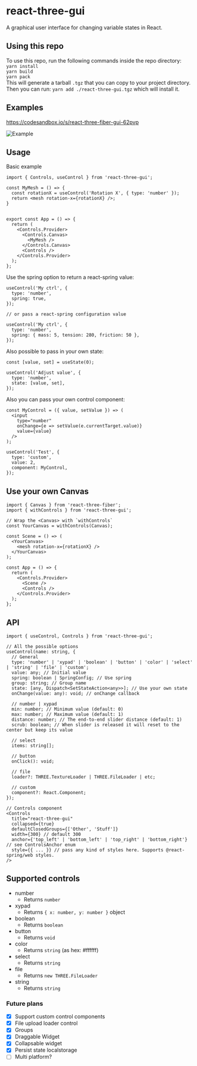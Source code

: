 # react-three-gui

A graphical user interface for changing variable states in React.

## Using this repo
To use this repo, run the following commands inside the repo directory: \
`yarn install` \
`yarn build` \
`yarn pack` \
This will generate a tarball `.tgz` that you can copy to your project directory. \
Then you can run: `yarn add ./react-three-gui.tgz` which will install it.

## Examples

https://codesandbox.io/s/react-three-fiber-gui-62pvp

![Example](https://media.giphy.com/media/hrvUiMXTTu1aEprRhj/giphy.gif)

## Usage

Basic example

```tsx
import { Controls, useControl } from 'react-three-gui';

const MyMesh = () => {
  const rotationX = useControl('Rotation X', { type: 'number' });
  return <mesh rotation-x={rotationX} />;
}


export const App = () => {
  return (
    <Controls.Provider>
      <Controls.Canvas>
        <MyMesh />
      </Controls.Canvas>
      <Controls />
    </Controls.Provider>
  );
};
```

Use the spring option to return a react-spring value:

```tsx
useControl('My ctrl', {
  type: 'number',
  spring: true,
});

// or pass a react-spring configuration value

useControl('My ctrl', {
  type: 'number',
  spring: { mass: 5, tension: 280, friction: 50 },
});
```

Also possible to pass in your own state:

```tsx
const [value, set] = useState(0);

useControl('Adjust value', {
  type: 'number',
  state: [value, set],
});
```

Also you can pass your own control component:

```tsx
const MyControl = ({ value, setValue }) => (
  <input
    type="number"
    onChange={e => setValue(e.currentTarget.value)}
    value={value}
  />
);

useControl('Test', {
  type: 'custom',
  value: 2,
  component: MyControl,
});
```

## Use your own Canvas

```tsx
import { Canvas } from 'react-three-fiber';
import { withControls } from 'react-three-gui';

// Wrap the <Canvas> with `withControls`
const YourCanvas = withControls(Canvas);

const Scene = () => (
  <YourCanvas>
    <mesh rotation-x={rotationX} />
  </YourCanvas>
);

const App = () => {
  return (
    <Controls.Provider>
      <Scene />
      <Controls />
    </Controls.Provider>
  );
};
```

## API

```tsx
import { useControl, Controls } from 'react-three-gui';

// All the possible options
useControl(name: string, {
  // General
  type: 'number' | 'xypad' | 'boolean' | 'button' | 'color' | 'select' | 'string' | 'file' | 'custom';
  value: any; // Initial value
  spring: boolean | SpringConfig; // Use spring
  group: string; // Group name
  state: [any, Dispatch<SetStateAction<any>>]; // Use your own state
  onChange(value: any): void; // onChange callback

  // number | xypad
  min: number; // Minimum value (default: 0)
  max: number; // Maximum value (default: 1)
  distance: number; // The end-to-end slider distance (default: 1)
  scrub: boolean; // When slider is released it will reset to the center but keep its value

  // select
  items: string[];

  // button
  onClick(): void;

  // file
  loader?: THREE.TextureLoader | THREE.FileLoader | etc;

  // custom
  component?: React.Component;
});

// Controls component
<Controls
  title="react-three-gui"
  collapsed={true}
  defaultClosedGroups={['Other', 'Stuff']}
  width={300} // default 300
  anchor={'top_left' | 'bottom_left' | 'top_right' | 'bottom_right'} // see ControlsAnchor enum
  style={{ ... }} // pass any kind of styles here. Supports @react-spring/web styles.
/>
```

## Supported controls

- number
  - Returns `number`
- xypad
  - Returns `{ x: number, y: number }` object
- boolean
  - Returns `boolean`
- button
  - Returns `void`
- color
  - Returns `string` (as hex: #ffffff)
- select
  - Returns `string`
- file
  - Returns `new THREE.FileLoader`
- string
  - Returns `string`

### Future plans

- [x] Support custom control components
- [x] File upload loader control
- [x] Groups
- [x] Draggable Widget
- [x] Collapsable widget
- [x] Persist state localstorage
- [ ] Multi platform?

